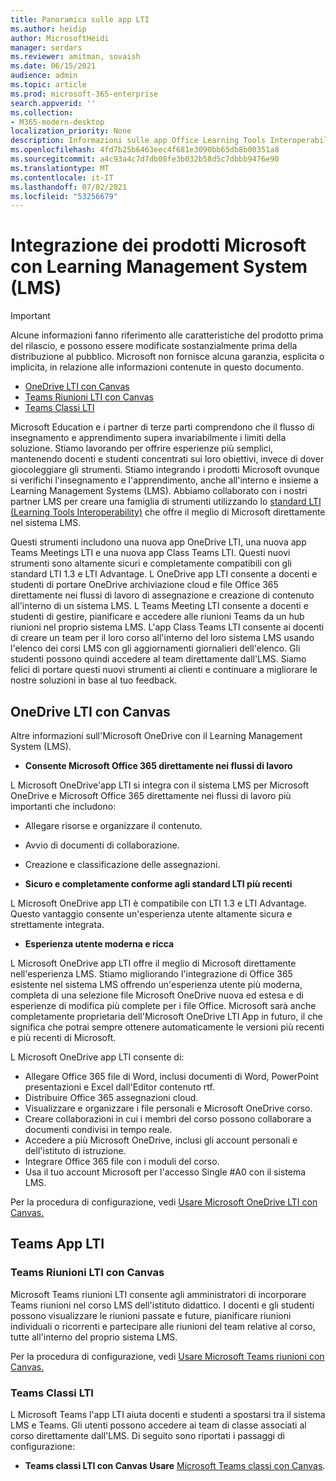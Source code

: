 ```yaml
---
title: Panoramica sulle app LTI
ms.author: heidip
author: MicrosoftHeidi
manager: serdars
ms.reviewer: amitman, sovaish
ms.date: 06/15/2021
audience: admin
ms.topic: article
ms.prod: microsoft-365-enterprise
search.appverid: ''
ms.collection:
- M365-modern-desktop
localization_priority: None
description: Informazioni sulle app Office Learning Tools Interoperability (LTI) in M365 e su come aiuteranno i docenti nell'integrazione delle app di Office nel sistema di gestione di Learning (LMS).
ms.openlocfilehash: 4fd7b25b6463eec4f681e3090bb65db8b00351a8
ms.sourcegitcommit: a4c93a4c7d7db08fe3b032b58d5c7dbbb9476e90
ms.translationtype: MT
ms.contentlocale: it-IT
ms.lasthandoff: 07/02/2021
ms.locfileid: "53256679"
---
```

# <a name="integrating-microsoft-products-with-your-learning-management-system-lms"></a>Integrazione dei prodotti Microsoft con Learning Management System (LMS)

> [!IMPORTANT]
> Alcune informazioni fanno riferimento alle caratteristiche del prodotto prima del rilascio, e possono essere modificate sostanzialmente prima della distribuzione al pubblico. Microsoft non fornisce alcuna garanzia, esplicita o implicita, in relazione alle informazioni contenute in questo documento.

- [OneDrive LTI con Canvas](#onedrive-lti-with-canvas)
- [Teams Riunioni LTI con Canvas](#teams-meetings-lti-with-canvas)
- [Teams Classi LTI](#teams-classes-lti)

Microsoft Education e i partner di terze parti comprendono che il flusso di insegnamento e apprendimento supera invariabilmente i limiti della soluzione. Stiamo lavorando per offrire esperienze più semplici, mantenendo docenti e studenti concentrati sui loro obiettivi, invece di dover giocoleggiare gli strumenti. Stiamo integrando i prodotti Microsoft ovunque si verifichi l'insegnamento e l'apprendimento, anche all'interno e insieme a Learning Management Systems (LMS). Abbiamo collaborato con i nostri partner LMS per creare una famiglia di strumenti utilizzando lo [standard LTI (Learning Tools Interoperability)](https://www.imsglobal.org/activity/learning-tools-interoperability) che offre il meglio di Microsoft direttamente nel sistema LMS.

Questi strumenti includono una nuova app OneDrive LTI, una nuova app Teams Meetings LTI e una nuova app Class Teams LTI. Questi nuovi strumenti sono altamente sicuri e completamente compatibili con gli standard LTI 1.3 e LTI Advantage. L OneDrive app LTI consente a docenti e studenti di portare OneDrive archiviazione cloud e file Office 365 direttamente nei flussi di lavoro di assegnazione e creazione di contenuto all'interno di un sistema LMS. L Teams Meeting LTI consente a docenti e studenti di gestire, pianificare e accedere alle riunioni Teams da un hub riunioni nel proprio sistema LMS. L'app Class Teams LTI consente ai docenti di creare un team per il loro corso all'interno del loro sistema LMS usando l'elenco dei corsi LMS con gli aggiornamenti giornalieri dell'elenco. Gli studenti possono quindi accedere al team direttamente dall'LMS. Siamo felici di portare questi nuovi strumenti ai clienti e continuare a migliorare le nostre soluzioni in base al tuo feedback.

## <a name="onedrive-lti-with-canvas"></a>OneDrive LTI con Canvas

Altre informazioni sull'Microsoft OneDrive con il Learning Management System (LMS).

- **Consente Microsoft Office 365 direttamente nei flussi di lavoro**

L Microsoft OneDrive'app LTI si integra con il sistema LMS per Microsoft OneDrive e Microsoft Office 365 direttamente nei flussi di lavoro più importanti che includono:

- Allegare risorse e organizzare il contenuto.
- Avvio di documenti di collaborazione.
- Creazione e classificazione delle assegnazioni.

- **Sicuro e completamente conforme agli standard LTI più recenti**

L Microsoft OneDrive app LTI è compatibile con LTI 1.3 e LTI Advantage. Questo vantaggio consente un'esperienza utente altamente sicura e strettamente integrata.

- **Esperienza utente moderna e ricca**

L Microsoft OneDrive app LTI offre il meglio di Microsoft direttamente nell'esperienza LMS. Stiamo migliorando l'integrazione di Office 365 esistente nel sistema LMS offrendo un'esperienza utente più moderna, completa di una selezione file Microsoft OneDrive nuova ed estesa e di esperienze di modifica più complete per i file Office. Microsoft sarà anche completamente proprietaria dell'Microsoft OneDrive LTI App in futuro, il che significa che potrai sempre ottenere automaticamente le versioni più recenti e più recenti di Microsoft.

L Microsoft OneDrive app LTI consente di:

- Allegare Office 365 file di Word, inclusi documenti di Word, PowerPoint presentazioni e Excel dall'Editor contenuto rtf.
- Distribuire Office 365 assegnazioni cloud.
- Visualizzare e organizzare i file personali e Microsoft OneDrive corso.
- Creare collaborazioni in cui i membri del corso possono collaborare a documenti condivisi in tempo reale.
- Accedere a più Microsoft OneDrive, inclusi gli account personali e dell'istituto di istruzione.
- Integrare Office 365 file con i moduli del corso.
- Usa il tuo account Microsoft per l'accesso Single #A0 con il sistema LMS.

Per la procedura di configurazione, vedi [Usare Microsoft OneDrive LTI con Canvas.](use-onedrive-with-lms.md)

## <a name="teams-lti-apps"></a>Teams App LTI

### <a name="teams-meetings-lti-with-canvas"></a>Teams Riunioni LTI con Canvas

Microsoft Teams riunioni LTI consente agli amministratori di incorporare Teams riunioni nel corso LMS dell'istituto didattico. I docenti e gli studenti possono visualizzare le riunioni passate e future, pianificare riunioni individuali o ricorrenti e partecipare alle riunioni del team relative al corso, tutte all'interno del proprio sistema LMS.

Per la procedura di configurazione, vedi [Usare Microsoft Teams riunioni con Canvas.](teams-meetings-with-canvas.md)

### <a name="teams-classes-lti"></a>Teams Classi LTI

L Microsoft Teams l'app LTI aiuta docenti e studenti a spostarsi tra il sistema LMS e Teams. Gli utenti possono accedere ai team di classe associati al corso direttamente dall'LMS. Di seguito sono riportati i passaggi di configurazione:

- **Teams classi LTI con Canvas Usare** [Microsoft Teams classi con Canvas](teams-classes-with-canvas.md).
